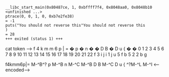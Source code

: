 ```
__libc_start_main(0x80487ce, 1, 0xbffff7f4, 0x8048aa0, 0x8048b10 <unfinished ...>
ptrace(0, 0, 1, 0, 0xb7e2fe38)                                                                          = -1
puts("You should not reverse this"You should not reverse this
)                                                                     = 28
+++ exited (status 1) +++
```

cat token --> f 4 k m m 6 p | = � p �  n �  � D  B  � D  u  {  � �
              0 1 2 3 4 5 6 7 8 9 10 11 12 13 14 15 16 17 18 19 20 21 22
              f 3 i j i 1 j u 5   f     b        5  2     2  b  g   

f4kmm6p|=  M-^B^?   p   M-^B   n   M-^C    M-^B   D    B    M-^C   D   u  {  ^?M-^L   M-^I   <--encoded-->